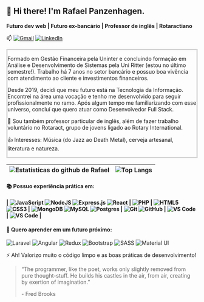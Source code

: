 <h2> 👋 Hi there! I'm Rafael Panzenhagen. </h2>
<strong>Futuro dev web | Futuro ex-bancário | Professor de inglês | Rotaractiano</strong>
<p> 📫 <a href="mailto:rafaelmobarack@gmail.com"><img alt="Gmail" src="https://img.shields.io/badge/Gmail-D14836?style=for-the-badge&logo=gmail&logoColor=white" /></a> <a href="https://www.linkedin.com/in/rafael-panzenhagen/"><img alt="LinkedIn" src="https://img.shields.io/badge/rafael--panzenhagen%20-%230077B5.svg?&style=for-the-badge&logo=linkedin&logoColor=white"/></a>
  
<div style="border-style:solid; border-color:lightgray;">
<p>Formado em Gestão Financeira pela Uninter e concluindo formação em Análise e Desenvolvimento de Sistemas pela Uni Ritter (estou no último semestre!). Trabalho há 7 anos no setor bancário e possuo boa vivência com atendimento ao cliente e investimentos financeiros.</p>

<p>Desde 2019, decidi que meu futuro está na Tecnologia da Informação. Encontrei na área uma vocação e tenho me desenvolvido para seguir profissionalmente no ramo. Após algum tempo me familiarizando com esse universo, concluí que quero atuar como Desenvolvedor Full Stack.</p>

<p> 💼 Sou também professor particular de inglês, além de fazer trabalho voluntário no Rotaract, grupo de jovens ligado ao Rotary International.</p>

<p> 👍 Interesses: Música (do Jazz ao Death Metal), cerveja artesanal, literatura e natureza.</p>
</div>

| ![Estatísticas do github de Rafael](https://github-readme-stats.vercel.app/api?username=Rafaelmkp&show_icons=true&include_all_commits=true&locale=pt-br)  | ![Top Langs](https://github-readme-stats.vercel.app/api/top-langs/?username=Rafaelmkp&hide=javascript&layout=compact&locale=pt-br) |
| ------- | -------------------- |

<h4> 📚 Possuo experiência prática em:<h4>
<p>| <img alt="JavaScript" src="https://img.shields.io/badge/javascript%20-%23323330.svg?&style=plastic&logo=javascript&logoColor=%23F7DF1E"/> <img alt="NodeJS" src="https://img.shields.io/badge/node.js%20-%2343853D.svg?&style=plastic&logo=node.js&logoColor=white"/> <img alt="Express.js" src="https://img.shields.io/badge/express.js%20-%23404d59.svg?&style=plastic"/> <img alt="React" src="https://img.shields.io/badge/react%20-%2320232a.svg?&style=plastic&logo=react&logoColor=%2361DAFB"/> | <img alt="PHP" src="https://img.shields.io/badge/php-%23777BB4.svg?&style=plastic&logo=php&logoColor=white"/> | <img alt="HTML5" src="https://img.shields.io/badge/html5%20-%23E34F26.svg?&style=plastic&logo=html5&logoColor=white"/> <img alt="CSS3" src="https://img.shields.io/badge/css3%20-%231572B6.svg?&style=plastic&logo=css3&logoColor=white"/> | <img alt="MongoDB" src ="https://img.shields.io/badge/MongoDB-%234ea94b.svg?&style=plastic&logo=mongodb&logoColor=white"/> <img alt='MySQL' src='https://img.shields.io/badge/-MySQL-black?style=plastic&logo=mysql'> <img alt="Postgres" src ="https://img.shields.io/badge/postgres-%23316192.svg?&style=plastic&logo=postgresql&logoColor=white"/> | <img alt="Git" src="https://img.shields.io/badge/git%20-%23F05033.svg?&style=plastic&logo=git&logoColor=white"/> <img alt="GitHub" src="https://img.shields.io/badge/github%20-%23121011.svg?&style=plastic&logo=github&logoColor=white"/> | <img src='https://img.shields.io/badge/-VSCode-007ACC?style=plastic&logo=visual-studio-code' alt='VS Code'> | <img src='https://img.shields.io/badge/-Insmonia-5849BE?style=plastic&logo=insomnia' alt='VS Code' alt='Insomnia'> |</p>

<h4>🎯 Quero aprender em um futuro próximo: </h4>
<p><img alt='Laravel' src='https://img.shields.io/badge/-Laravel-white?style=plastic&logo=laravel'> <img alt='Angular' src='https://img.shields.io/badge/-Angular-DD0031?style=plastic&logo=angular'> <img alt="Redux" src="https://img.shields.io/badge/redux%20-%23593d88.svg?&style=plastic&logo=redux&logoColor=white"> <img alt="Bootstrap" src="https://img.shields.io/badge/bootstrap%20-%23563D7C.svg?&style=plastic&logo=bootstrap&logoColor=white"/> <img alt="SASS" src="https://img.shields.io/badge/SASS%20-hotpink.svg?&style=plastic&logo=SASS&logoColor=white"> <img alt="Material UI" src="https://img.shields.io/badge/material%20ui%20-%230081CB.svg?&style=plastic=material-ui&logoColor=white"></p>

<p> ⚡ Ah! Valorizo muito o código limpo e as boas práticas de desenvolvimento!</p>

<blockquote> 
  <p>“The programmer, like the poet, works only slightly removed from pure thought-stuff. He builds his castles in the air, from air, creating by exertion of imagination.”</p> 
  <p>- Fred Brooks</p>
</blockquote>
